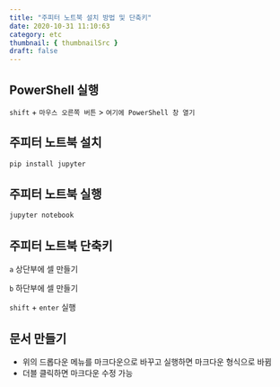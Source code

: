 ```yaml
---
title: "주피터 노트북 설치 방법 및 단축키"
date: 2020-10-31 11:10:63
category: etc
thumbnail: { thumbnailSrc }
draft: false
---
```

## PowerShell 실행

`shift` + `마우스 오른쪽 버튼` > `여기에 PowerShell 창 열기`

## 주피터 노트북 설치

```powershell
pip install jupyter
```

## 주피터 노트북 실행

```powershell
jupyter notebook
```

## 주피터 노트북 단축키

`a` 상단부에 셀 만들기

`b` 하단부에 셀 만들기

`shift` + `enter` 실행

## 문서 만들기

- 위의 드롭다운 메뉴를 마크다운으로 바꾸고 실행하면 마크다운 형식으로 바뀜
- 더블 클릭하면 마크다운 수정 가능
